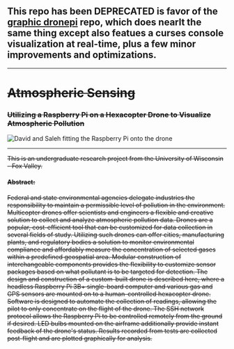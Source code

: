 ## This repo has been DEPRECATED is favor of the [graphic dronepi](https://github.com/McDanielES/graphic-dronepi) repo, which does nearlt the same thing except also featues a curses console visualization at real-time, plus a few minor improvements and optimizations.

---

# ~~Atmospheric Sensing~~
### ~~Utilizing a Raspberry Pi on a Hexacopter Drone to Visualize Atmospheric Pollution~~
![David and Saleh fitting the Raspberry Pi onto the drone](https://i.imgur.com/7DZwYuq.jpg)

---

~~This is an undergraduate research project from the University of Wisconsin - Fox Valley.~~

#### ~~Abstract:~~
~~Federal and state environmental agencies delegate industries the responsibility to maintain a permissible level of pollution in the environment. Multicopter drones offer scientists and engineers a flexible and creative solution to collect and analyze atmospheric pollution data. Drones are a popular, cost-efficient tool that can be customized for data collection in several fields of study. Utilizing such drones can offer cities, manufacturing plants, and regulatory bodies a solution to monitor environmental compliance and affordably measure the concentration of selected gases within a predefined geospatial area. Modular construction of interchangeable components provides the flexibility to customize sensor packages based on what pollutant is to be targeted for detection. The design and construction of a custom-built drone is described here, where a headless Raspberry Pi 3B+ single-board computer and various gas and GPS sensors are mounted on to a human-controlled hexacopter drone. Software is designed to automate the collection of readings, allowing the pilot to only concentrate on the flight of the drone. The SSH network protocol allows the Raspberry Pi to be controlled remotely from the ground if desired. LED bulbs mounted on the airframe additionally provide instant feedback of the drone's status. Results recorded from tests are collected post-flight and are plotted graphically for analysis.~~
